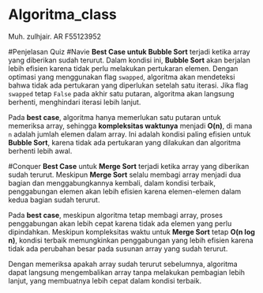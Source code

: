 # Algoritma_class

Muh. zulhjair. AR
F55123952

#Penjelasan Quiz
#Navie
**Best Case untuk Bubble Sort** terjadi ketika array yang diberikan sudah terurut. Dalam kondisi ini, **Bubble Sort** akan berjalan lebih efisien karena tidak perlu melakukan pertukaran elemen. Dengan optimasi yang menggunakan flag `swapped`, algoritma akan mendeteksi bahwa tidak ada pertukaran yang diperlukan setelah satu iterasi. Jika flag `swapped` tetap `False` pada akhir satu putaran, algoritma akan langsung berhenti, menghindari iterasi lebih lanjut.

Pada **best case**, algoritma hanya memerlukan satu putaran untuk memeriksa array, sehingga **kompleksitas waktunya** menjadi **O(n)**, di mana `n` adalah jumlah elemen dalam array. Ini adalah kondisi paling efisien untuk **Bubble Sort**, karena tidak ada pertukaran yang dilakukan dan algoritma berhenti lebih awal.

#Conquer
**Best Case** untuk **Merge Sort** terjadi ketika array yang diberikan sudah terurut. Meskipun **Merge Sort** selalu membagi array menjadi dua bagian dan menggabungkannya kembali, dalam kondisi terbaik, penggabungan elemen akan lebih efisien karena elemen-elemen dalam kedua bagian sudah terurut.

Pada **best case**, meskipun algoritma tetap membagi array, proses penggabungan akan lebih cepat karena tidak ada elemen yang perlu dipindahkan. Meskipun kompleksitas waktu untuk **Merge Sort** tetap **O(n log n)**, kondisi terbaik memungkinkan penggabungan yang lebih efisien karena tidak ada perubahan besar pada susunan array yang sudah terurut.

Dengan memeriksa apakah array sudah terurut sebelumnya, algoritma dapat langsung mengembalikan array tanpa melakukan pembagian lebih lanjut, yang membuatnya lebih cepat dalam kondisi terbaik.
